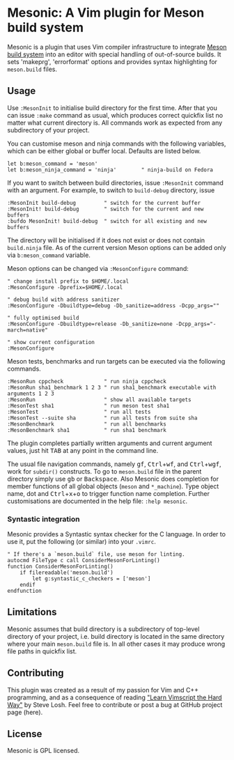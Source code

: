 # Mesonic: A Vim plugin for Meson build system

Mesonic is a plugin that uses Vim compiler infrastructure to integrate
[Meson build system](https://mesonbuild.com/) into an editor with special
handling of out-of-source builds. It sets 'makeprg', 'errorformat' options and
provides syntax highlighting for ``meson.build`` files.

## Usage

Use ``:MesonInit`` to initialise build directory for the first time. After that
you can issue ``:make`` command as usual, which produces correct quickfix list
no matter what current directory is. All commands work as expected from any
subdirectory of your project.

You can customise meson and ninja commands with the following variables, which
can be either global or buffer local. Defaults are listed below.

```vim
let b:meson_command = 'meson'
let b:meson_ninja_command = 'ninja'        " ninja-build on Fedora
```

If you want to switch between build directories, issue ``:MesonInit`` command
with an argument. For example, to switch to ``build-debug`` directory, issue

```vim
:MesonInit build-debug         " switch for the current buffer
:MesonInit! build-debug        " switch for the current and new buffers
:bufdo MesonInit! build-debug  " switch for all existing and new buffers
```

The directory will be initialised if it does not exist or does not contain
``build.ninja`` file. As of the current version Meson options can be added only
via ``b:meson_command`` variable.

Meson options can be changed via ``:MesonConfigure`` command:

```vim
" change install prefix to $HOME/.local
:MesonConfigure -Dprefix=$HOME/.local

" debug build with address sanitizer
:MesonConfigure -Dbuildtype=debug -Db_sanitize=address -Dcpp_args=""

" fully optimised build
:MesonConfigure -Dbuildtype=release -Db_sanitize=none -Dcpp_args="-march=native"

" show current configuration
:MesonConfigure
```

Meson tests, benchmarks and run targets can be executed via the following commands.

```vim
:MesonRun cppcheck             " run ninja cppcheck
:MesonRun sha1_benchmark 1 2 3 " run sha1_benchmark executable with arguments 1 2 3
:MesonRun                      " show all available targets
:MesonTest sha1                " run meson test sha1
:MesonTest                     " run all tests
:MesonTest --suite sha         " run all tests from suite sha
:MesonBenchmark                " run all benchmarks
:MesonBenchmark sha1           " run sha1 benchmark
```

The plugin completes partially written arguments and current argument values,
just hit <kbd>TAB</kbd> at any point in the command line.

The usual file navigation commands, namely <kbd>g</kbd><kbd>f</kbd>,
<kbd>Ctrl</kbd>+<kbd>w</kbd><kbd>f</kbd>, and
<kbd>Ctrl</kbd>+<kbd>w</kbd><kbd>g</kbd><kbd>f</kbd>, work for `subdir()`
constructs. To go to ``meson.build`` file in the parent directory simply use
<kbd>g</kbd><kbd>b</kbd> or <kbd>Backspace</kbd>. Also Mesonic does completion
for member functions of all global objects (`meson` and `*_machine`). Type
object name, dot and <kbd>Ctrl</kbd>+<kbd>x</kbd>+<kbd>o</kbd> to trigger
function name completion.  Further customisations are documented in the
help file: ``:help mesonic``.

### Syntastic integration

Mesonic provides a Syntastic syntax checker for the C language. In order to use
it, put the following (or similar) into your ``.vimrc``.

```vim
" If there's a `meson.build` file, use meson for linting.
autocmd FileType c call ConsiderMesonForLinting()
function ConsiderMesonForLinting()
    if filereadable('meson.build')
        let g:syntastic_c_checkers = ['meson']
    endif
endfunction
```

## Limitations

Mesonic assumes that build directory is a subdirectory of top-level directory of
your project, i.e. build directory is located in the same directory where your
main ``meson.build`` file is. In all other cases it may produce wrong file paths
in quickfix list.

## Contributing

This plugin was created as a result of my passion for Vim and C++
programming, and as a consequence of reading
["Learn Vimscript the Hard Way"](http://learnvimscriptthehardway.stevelosh.com/)
by Steve Losh. Feel free to contribute or post a bug at GitHub project page
(here).

## License

Mesonic is GPL licensed.
